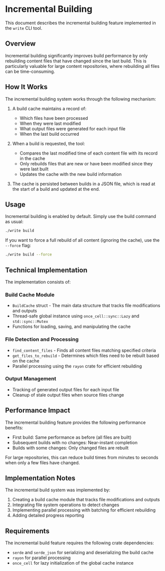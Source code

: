 # Incremental Building

This document describes the incremental building feature implemented in the `write` CLI tool.

## Overview

Incremental building significantly improves build performance by only rebuilding content files that have changed since the last build. This is particularly valuable for large content repositories, where rebuilding all files can be time-consuming.

## How It Works

The incremental building system works through the following mechanism:

1. A build cache maintains a record of:

   - Which files have been processed
   - When they were last modified
   - What output files were generated for each input file
   - When the last build occurred

2. When a build is requested, the tool:

   - Compares the last modified time of each content file with its record in the cache
   - Only rebuilds files that are new or have been modified since they were last built
   - Updates the cache with the new build information

3. The cache is persisted between builds in a JSON file, which is read at the start of a build and updated at the end.

## Usage

Incremental building is enabled by default. Simply use the build command as usual:

```bash
./write build
```

If you want to force a full rebuild of all content (ignoring the cache), use the `--force` flag:

```bash
./write build --force
```

## Technical Implementation

The implementation consists of:

### Build Cache Module

- `BuildCache` struct - The main data structure that tracks file modifications and outputs
- Thread-safe global instance using `once_cell::sync::Lazy` and `std::sync::Mutex`
- Functions for loading, saving, and manipulating the cache

### File Detection and Processing

- `find_content_files` - Finds all content files matching specified criteria
- `get_files_to_rebuild` - Determines which files need to be rebuilt based on the cache
- Parallel processing using the `rayon` crate for efficient rebuilding

### Output Management

- Tracking of generated output files for each input file
- Cleanup of stale output files when source files change

## Performance Impact

The incremental building feature provides the following performance benefits:

- First build: Same performance as before (all files are built)
- Subsequent builds with no changes: Near-instant completion
- Builds with some changes: Only changed files are rebuilt

For large repositories, this can reduce build times from minutes to seconds when only a few files have changed.

## Implementation Notes

The incremental build system was implemented by:

1. Creating a build cache module that tracks file modifications and outputs
2. Integrating file system operations to detect changes
3. Implementing parallel processing with batching for efficient rebuilding
4. Adding detailed progress reporting

## Requirements

The incremental build feature requires the following crate dependencies:

- `serde` and `serde_json` for serializing and deserializing the build cache
- `rayon` for parallel processing
- `once_cell` for lazy initialization of the global cache instance
